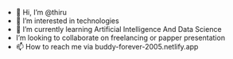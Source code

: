 - 👋 Hi, I’m @thiru
- 👀 I’m interested in technologies
- 🌱 I’m currently learning Artificial Intelligence And Data Science
-  I’m looking to collaborate on freelancing or papper presentation
- 📫 How to reach me via buddy-forever-2005.netlify.app
